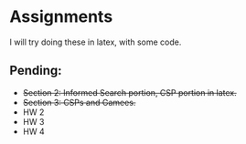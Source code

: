 # Assignments
I will try doing these in latex, with some code.

## Pending:
* ~~Section 2: Informed Search portion, CSP portion in latex.~~
* ~~Section 3: CSPs and Gamees.~~
* HW 2
* HW 3
* HW 4
